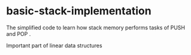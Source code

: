 # basic-stack-implementation
The simplified code to learn how stack memory performs tasks of PUSH and POP . 

Important part of linear data structures
